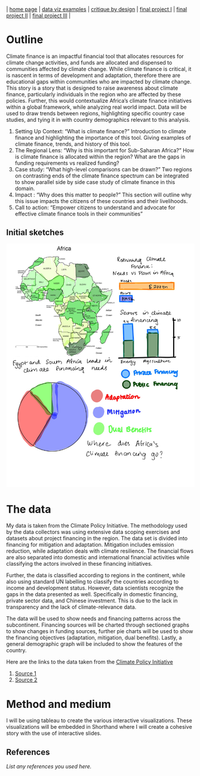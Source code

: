 | [home page](https://cmustudent.github.io/tswd-portfolio-templates/) | [data viz examples](dataviz-examples) | [critique by design](critique-by-design) | [final project I](final-project-part-one) | [final project II](final-project-part-two) | [final project III](final-project-part-three) |


# Outline

Climate finance is an impactful financial tool that allocates resources for climate change activities, and funds are allocated and dispensed to communities affected by climate change. While climate finance is critical, it is nascent in terms of development and adaptation, therefore there are educational gaps within communities who are impacted by climate change. 
This story is a story that is designed to raise awareness about climate finance, particularly individuals in the region who are affected by these policies. Further, this would contextualize Africa’s climate finance initiatives within a global framework, while analyzing real world impact. Data will be used to draw trends between regions, highlighting specific country case studies, and tying it in with country demographics relevant to this analysis. 


1.	Setting Up Context: “What is climate finance?”
Introduction to climate finance and highlighting the importance of this tool. Giving examples of climate finance, trends, and history of this tool. 
2.	The Regional Lens:  “Why is this important for Sub-Saharan Africa?”
How is climate finance is allocated within the region? What are the gaps in funding requirements vs realized funding? 
3.	Case study:  “What high-level comparisons can be drawn?”
Two regions on contrasting ends of the climate finance spectrum can be integrated to show parallel side by side case study of climate finance in this domain. 
4.	Impact : “Why does this matter to people?”
This section will outline why this issue impacts the citizens of these countries and their livelihoods. 
5.	Call to action: “Empower citizens to understand and advocate for effective climate finance tools in their communities” 



## Initial sketches 

![here is the visual](https://github.com/DrisyaAntose/DrisyaAntose/blob/main/images/Telling%20Stories%20-5.jpg) 


# The data
My data is taken from the Climate Policy Initiative. The methodology used by the data collectors was using extensive data scoping exercises and datasets about project financing in the region. The data set is divided into financing for mitigation and adaptation. Mitigation includes emission reduction, while adaptation deals with climate resilience. The financial flows are also separated into domestic and international financial activities while classifying the actors involved in these financing initiatives. 

Further, the data is classified according to regions in the continent, while also using standard UN labelling to classify the countries according to income and development status. However, data scientists recognize the gaps in the data presented as well. Specifically in domestic financing, private sector data, and Chinese investment. This is due to the lack in transparency and the lack of climate-relevance data. 

The data will be used to show needs and financing patterns across the subcontinent. Financing sources will be charted through sectioned graphs to show changes in funding sources, further pie charts will be used to show the financing objectives (adaptation, mitigation, dual benefits). Lastly, a general demographic graph will be included to show the features of the country. 

Here are the links to the data taken from the [Climate Policy Initiative](https://www.climatepolicyinitiative.org/) 
1. [Source 1](https://github.com/DrisyaAntose/DrisyaAntose/blob/main/Data-Landscape-of-Climate-Finance-in-Africa-2024.xlsx)
2. [Source 2](https://github.com/DrisyaAntose/DrisyaAntose/blob/main/Data-Landscape-of-Climate-Finance-in-Africa-2024.xlsx) 


# Method and medium
I will be using tableau to create the various interactive visualizations. These visualizations will be embedded in Shorthand where I will create a cohesive story with the use of interactive slides. 


## References
_List any references you used here._

